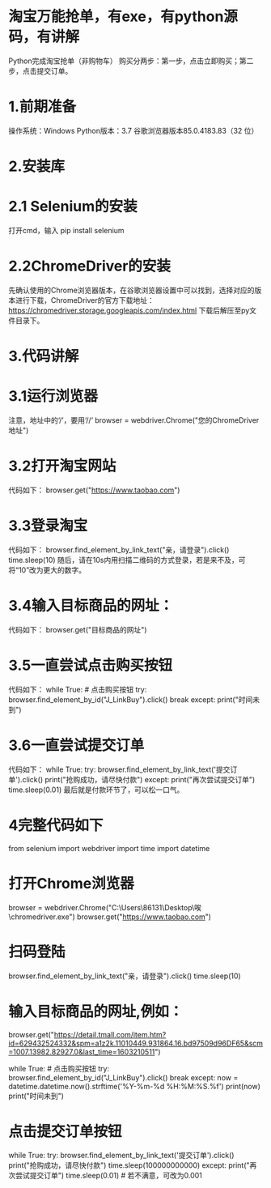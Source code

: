 # 淘宝万能抢单，有exe，有python源码，有讲解
Python完成淘宝抢单（非购物车）
购买分两步：第一步，点击立即购买；第二步，点击提交订单。

# 1.前期准备

操作系统：Windows
Python版本：3.7
谷歌浏览器版本85.0.4183.83（32 位）

# 2.安装库

# 2.1 Selenium的安装
打开cmd，输入
pip install selenium

# 2.2ChromeDriver的安装
先确认使用的Chrome浏览器版本，在谷歌浏览器设置中可以找到，选择对应的版本进行下载，ChromeDriver的官方下载地址：
https://chromedriver.storage.googleapis.com/index.html
下载后解压至py文件目录下。

# 3.代码讲解

# 3.1运行浏览器
注意，地址中的‘/’，要用‘//’
browser = webdriver.Chrome("您的ChromeDriver地址")

# 3.2打开淘宝网站
代码如下：
browser.get("https://www.taobao.com")
# 3.3登录淘宝
代码如下：
browser.find_element_by_link_text("亲，请登录").click()
time.sleep(10)
随后，请在10s内用扫描二维码的方式登录，若是来不及，可将“10”改为更大的数字。

# 3.4输入目标商品的网址：
代码如下：
browser.get("目标商品的网址")

# 3.5一直尝试点击购买按钮
代码如下：
while True:
    # 点击购买按钮
    try:
        browser.find_element_by_id("J_LinkBuy").click()
        break
    except:
        print("时间未到")

# 3.6一直尝试提交订单
代码如下：
while True:
    try:
        browser.find_element_by_link_text('提交订单').click()
        print("抢购成功，请尽快付款")
    except:
        print("再次尝试提交订单")
        time.sleep(0.01)
最后就是付款环节了，可以松一口气。

# 4完整代码如下
from selenium import webdriver
import time
import datetime


# 打开Chrome浏览器
browser = webdriver.Chrome("C:\\Users\\86131\\Desktop\\唉\\chromedriver.exe")
browser.get("https://www.taobao.com")
# 扫码登陆
browser.find_element_by_link_text("亲，请登录").click()
time.sleep(10)

# 输入目标商品的网址,例如：
browser.get("https://detail.tmall.com/item.htm?id=629432524332&spm=a1z2k.11010449.931864.16.bd97509d96DF65&scm=1007.13982.82927.0&last_time=1603210511")

while True:
    # 点击购买按钮
    try:
        browser.find_element_by_id("J_LinkBuy").click()
        break
    except:
    	now = datetime.datetime.now().strftime('%Y-%m-%d %H:%M:%S.%f')
    	print(now)
        print("时间未到")

# 点击提交订单按钮
while True:
    try:
        browser.find_element_by_link_text('提交订单').click()
        print("抢购成功，请尽快付款")
        time.sleep(100000000000)
    except:
        print("再次尝试提交订单")
        time.sleep(0.01) # 若不满意，可改为0.001
